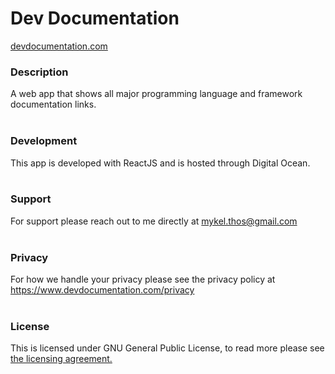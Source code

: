 # Dev Documentation
<a href="https://www.devdocumentation.com">devdocumentation.com</a>

### Description
A web app that shows all major programming language and framework documentation links.
<br/><br/>
### Development
This app is developed with ReactJS and is hosted through Digital Ocean.
<br/><br/>
### Support
For support please reach out to me directly at mykel.thos@gmail.com
<br/><br/>
### Privacy
For how we handle your privacy please see the privacy policy at https://www.devdocumentation.com/privacy</a>
<br/><br/>
### License
This is licensed under GNU General Public License, to read more please see <a href="https://github.com/MThos/devdocumentation/blob/main/LICENSE">the licensing agreement.</a>
